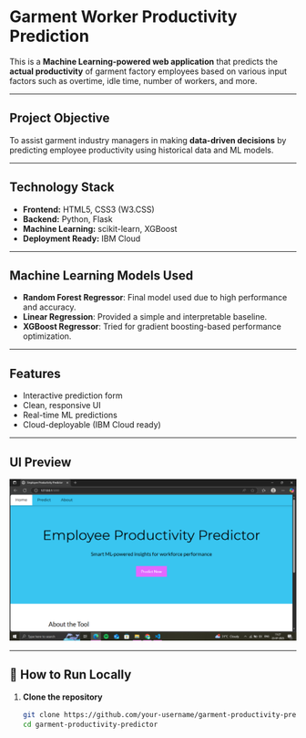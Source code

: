 #  Garment Worker Productivity Prediction

This is a **Machine Learning-powered web application** that predicts the **actual productivity** of garment factory employees based on various input factors such as overtime, idle time, number of workers, and more.



---

## Project Objective

To assist garment industry managers in making **data-driven decisions** by predicting employee productivity using historical data and ML models.

---

##  Technology Stack

- **Frontend:** HTML5, CSS3 (W3.CSS)
- **Backend:** Python, Flask
- **Machine Learning:** scikit-learn, XGBoost
- **Deployment Ready:** IBM Cloud

---

##  Machine Learning Models Used

- **Random Forest Regressor**: Final model used due to high performance and accuracy.
- **Linear Regression**: Provided a simple and interpretable baseline.
- **XGBoost Regressor**: Tried for gradient boosting-based performance optimization.

---

##  Features

-  Interactive prediction form  
-  Clean, responsive UI  
-  Real-time ML predictions  
-  Cloud-deployable (IBM Cloud ready)

---

##  UI Preview

![Prediction Screen](./static/images/image.png)

---

## 🔧 How to Run Locally

1. **Clone the repository**
   ```bash
   git clone https://github.com/your-username/garment-productivity-predictor.git
   cd garment-productivity-predictor
